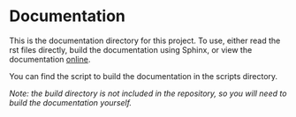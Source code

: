 # Documentation

This is the documentation directory for this project. To use, either read the rst files directly, build the documentation using Sphinx, or view the documentation [online](https://tams-nxct.readthedocs.io/en/latest/index.html).

You can find the script to build the documentation in the scripts directory.

_Note: the build directory is not included in the repository, so you will need to build the documentation yourself._
